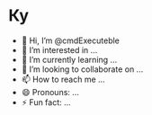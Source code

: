 <h1>Ку</h1>

- 👋 Hi, I’m @cmdExecuteble
- 👀 I’m interested in ...
- 🌱 I’m currently learning ...
- 💞️ I’m looking to collaborate on ...
- 📫 How to reach me ...
- 😄 Pronouns: ...
- ⚡ Fun fact: ...

<!---
cmdExecuteble/cmdExecuteble is a ✨ special ✨ repository because its `README.md` (this file) appears on your GitHub profile.
You can click the Preview link to take a look at your changes.
--->
